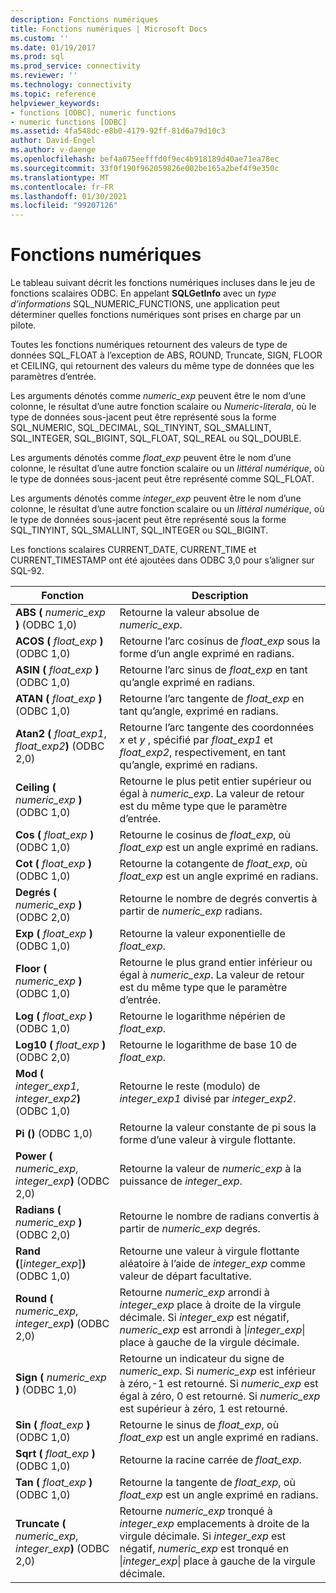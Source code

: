 ```yaml
---
description: Fonctions numériques
title: Fonctions numériques | Microsoft Docs
ms.custom: ''
ms.date: 01/19/2017
ms.prod: sql
ms.prod_service: connectivity
ms.reviewer: ''
ms.technology: connectivity
ms.topic: reference
helpviewer_keywords:
- functions [ODBC], numeric functions
- numeric functions [ODBC]
ms.assetid: 4fa548dc-e8b0-4179-92ff-81d6a79d10c3
author: David-Engel
ms.author: v-daenge
ms.openlocfilehash: bef4a075eefffd0f9ec4b918189d40ae71ea78ec
ms.sourcegitcommit: 33f0f190f962059826e002be165a2bef4f9e350c
ms.translationtype: MT
ms.contentlocale: fr-FR
ms.lasthandoff: 01/30/2021
ms.locfileid: "99207126"
---
```

# <a name="numeric-functions"></a>Fonctions numériques
Le tableau suivant décrit les fonctions numériques incluses dans le jeu de fonctions scalaires ODBC. En appelant **SQLGetInfo** avec un *type d’informations* SQL_NUMERIC_FUNCTIONS, une application peut déterminer quelles fonctions numériques sont prises en charge par un pilote.  
  
 Toutes les fonctions numériques retournent des valeurs de type de données SQL_FLOAT à l’exception de ABS, ROUND, Truncate, SIGN, FLOOR et CEILING, qui retournent des valeurs du même type de données que les paramètres d’entrée.  
  
 Les arguments dénotés comme *numeric_exp* peuvent être le nom d’une colonne, le résultat d’une autre fonction scalaire ou *Numeric-literala*, où le type de données sous-jacent peut être représenté sous la forme SQL_NUMERIC, SQL_DECIMAL, SQL_TINYINT, SQL_SMALLINT, SQL_INTEGER, SQL_BIGINT, SQL_FLOAT, SQL_REAL ou SQL_DOUBLE.  
  
 Les arguments dénotés comme *float_exp* peuvent être le nom d’une colonne, le résultat d’une autre fonction scalaire ou un *littéral numérique*, où le type de données sous-jacent peut être représenté comme SQL_FLOAT.  
  
 Les arguments dénotés comme *integer_exp* peuvent être le nom d’une colonne, le résultat d’une autre fonction scalaire ou un *littéral numérique*, où le type de données sous-jacent peut être représenté sous la forme SQL_TINYINT, SQL_SMALLINT, SQL_INTEGER ou SQL_BIGINT.  
  
 Les fonctions scalaires CURRENT_DATE, CURRENT_TIME et CURRENT_TIMESTAMP ont été ajoutées dans ODBC 3,0 pour s’aligner sur SQL-92.  
  
|Fonction|Description|  
|--------------|-----------------|  
|**ABS (** _numeric_exp_ **)**  (ODBC 1,0)|Retourne la valeur absolue de *numeric_exp*.|  
|**ACOS (** _float_exp_ **)**  (ODBC 1,0)|Retourne l’arc cosinus de *float_exp* sous la forme d’un angle exprimé en radians.|  
|**ASIN (** _float_exp_ **)**  (ODBC 1,0)|Retourne l’arc sinus de *float_exp* en tant qu’angle exprimé en radians.|  
|**ATAN (** _float_exp_ **)**  (ODBC 1,0)|Retourne l’arc tangente de *float_exp* en tant qu’angle, exprimé en radians.|  
|**Atan2 (** _float_exp1_, _float_exp2_**)**  (ODBC 2,0)|Retourne l’arc tangente des coordonnées *x* et *y* , spécifié par *float_exp1* et *float_exp2*, respectivement, en tant qu’angle, exprimé en radians.|  
|**Ceiling (** _numeric_exp_ **)**  (ODBC 1,0)|Retourne le plus petit entier supérieur ou égal à *numeric_exp*. La valeur de retour est du même type que le paramètre d’entrée.|  
|**Cos (** _float_exp_ **)**  (ODBC 1,0)|Retourne le cosinus de *float_exp*, où *float_exp* est un angle exprimé en radians.|  
|**Cot (** _float_exp_ **)**  (ODBC 1,0)|Retourne la cotangente de *float_exp*, où *float_exp* est un angle exprimé en radians.|  
|**Degrés (** _numeric_exp_ **)**  (ODBC 2,0)|Retourne le nombre de degrés convertis à partir de *numeric_exp* radians.|  
|**Exp (** _float_exp_ **)**  (ODBC 1,0)|Retourne la valeur exponentielle de *float_exp*.|  
|**Floor (** _numeric_exp_ **)**  (ODBC 1,0)|Retourne le plus grand entier inférieur ou égal à *numeric_exp*. La valeur de retour est du même type que le paramètre d’entrée.|  
|**Log (** _float_exp_ **)**  (ODBC 1,0)|Retourne le logarithme népérien de *float_exp*.|  
|**Log10 (** _float_exp_ **)**  (ODBC 2,0)|Retourne le logarithme de base 10 de *float_exp*.|  
|**Mod (** _integer_exp1_, _integer_exp2_**)**  (ODBC 1,0)|Retourne le reste (modulo) de *integer_exp1* divisé par *integer_exp2*.|  
|**Pi ()**  (ODBC 1,0)|Retourne la valeur constante de pi sous la forme d’une valeur à virgule flottante.|  
|**Power (** _numeric_exp_, _integer_exp_**)**  (ODBC 2,0)|Retourne la valeur de *numeric_exp* à la puissance de *integer_exp*.|  
|**Radians (** _numeric_exp_ **)**  (ODBC 2,0)|Retourne le nombre de radians convertis à partir de *numeric_exp* degrés.|  
|**Rand (**[*integer_exp*]**)**  (ODBC 1,0)|Retourne une valeur à virgule flottante aléatoire à l’aide de *integer_exp* comme valeur de départ facultative.|  
|**Round (** _numeric_exp_, _integer_exp_**)**  (ODBC 2,0)|Retourne *numeric_exp* arrondi à *integer_exp* place à droite de la virgule décimale. Si *integer_exp* est négatif, *numeric_exp* est arrondi à &#124;*integer_exp*&#124; place à gauche de la virgule décimale.|  
|**Sign (** _numeric_exp_ **)**  (ODBC 1,0)|Retourne un indicateur du signe de *numeric_exp*. Si *numeric_exp* est inférieur à zéro,-1 est retourné. Si *numeric_exp* est égal à zéro, 0 est retourné. Si *numeric_exp* est supérieur à zéro, 1 est retourné.|  
|**Sin (** _float_exp_ **)**  (ODBC 1,0)|Retourne le sinus de *float_exp*, où *float_exp* est un angle exprimé en radians.|  
|**Sqrt (** _float_exp_ **)**  (ODBC 1,0)|Retourne la racine carrée de *float_exp*.|  
|**Tan (** _float_exp_ **)**  (ODBC 1,0)|Retourne la tangente de *float_exp*, où *float_exp* est un angle exprimé en radians.|  
|**Truncate (** _numeric_exp_, _integer_exp_**)**  (ODBC 2,0)|Retourne *numeric_exp* tronqué à *integer_exp* emplacements à droite de la virgule décimale. Si *integer_exp* est négatif, *numeric_exp* est tronqué en &#124;*integer_exp*&#124; place à gauche de la virgule décimale.|
